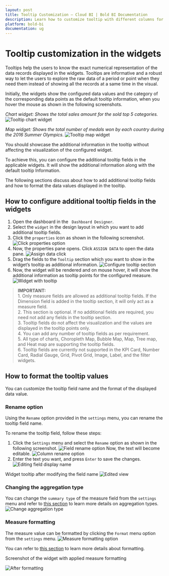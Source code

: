 ```yaml
---
layout: post
title: Tooltip Customization – Cloud BI | Bold BI Documentation
description: Learn how to customize tooltip with different columns for different widgets in Bold BI Cloud dashboard.
platform: bold-bi
documentation: ug
---
```


# Tooltip customization in the widgets

Tooltips help the users to know the exact numerical representation of the data records displayed in the widgets.  Tooltips are informative and a robust way to let the users to explore the raw data of a period or point when they need them instead of showing all the records at a same time in the visual. 

Initially, the widgets show the configured data values and the category of the corresponding data points as the default tooltip information, when you hover the mouse as shown in the following screenshots.

*Chart widget: Shows the total sales amount for the sold top 5 categories.* 
 ![Tooltip chart widget](/static/assets/cloud/visualizing-data/working-with-widgets/images/Tooltip01.png)

*Map widget: Shows the total number of medals won by each country during the 2016 Summer Olympics.*
 ![Tooltip map widget](/static/assets/cloud/visualizing-data/working-with-widgets/images/Tooltip02.png)

You should showcase the additional information in the tooltip without affecting the visualization of the configured widget.

To achieve this, you can configure the additional tooltip fields in the applicable widgets. It will show the additional information along with the default tooltip Information. 

The following sections discuss about how to add additional tooltip fields and how to format the data values displayed in the tooltip.

## How to configure additional tooltip fields in the widgets

1.	Open the dashboard in the ` Dashboard Designer`. 
2.	Select the  `widget` in the design layout in which you want to add additional tooltip fields. 
3.	Click the `properties` icon as shown in the following screenshot.
 ![Click properties option](/static/assets/cloud/visualizing-data/working-with-widgets/images/Tooltip03.png)
4.	Now, the properties pane opens. Click `ASSIGN DATA` to open the data pane. 
 ![Assign data click](/static/assets/cloud/visualizing-data/working-with-widgets/images/Tooltip04.png)
5.	Drag the fields to the `Tooltip` section which you want to show in the widget’s tooltip as additional information.
 ![Configure tooltip section](/static/assets/cloud/visualizing-data/working-with-widgets/images/Tooltip05.png)
6.	Now, the widget will be rendered and on mouse hover, it will show the additional information as tooltip points for the configured measure. 
 ![Widget with tooltip](/static/assets/cloud/visualizing-data/working-with-widgets/images/Tooltip06.png)

> **IMPORTANT:** <br>
    1. Only measure fields are allowed as additional tooltip fields. If the Dimension field is added in the tooltip section, it will only act as a measure field.<br>
    2. This section is optional. If no additional fields are required, you need not add any fields in the tooltip section.<br>
    3. Tooltip fields do not affect the visualization and the values are displayed in the tooltip points only.<br> 
    4. You can add any number of tooltip fields as per requirement.<br>
    5. All type of charts, Choropleth Map, Bubble Map, Map, Tree map, and Heat map are supporting the tooltip fields.<br> 
    6. Tooltip fields are currently not supported in the KPI Card, Number Card, Radial Gauge, Grid, Pivot Grid, Image, Label, and the filter widgets.  

## How to format the tooltip values
You can customize the tooltip field name and the format of the displayed data value. 

### Rename option

Using the `Rename` option provided in the `settings` menu, you can rename the tooltip field name. 

To rename the tooltip field, follow these steps:
1.	Click the `Settings` menu and select the `Rename` option as shown in the following screenshot. 
 ![Field rename option](/static/assets/cloud/visualizing-data/working-with-widgets/images/Tooltip07.png)
Now, the text will become editable. 
 ![Column rename option](/static/assets/cloud/visualizing-data/working-with-widgets/images/Tooltip08.png)
2.	Enter the text you want, and press `Enter` to save the changes.
 ![Editing field display name](/static/assets/cloud/visualizing-data/working-with-widgets/images/Tooltip09.png)
 
Widget tooltip after modifying the field name
 ![Edited view](/static/assets/cloud/visualizing-data/working-with-widgets/images/Tooltip10.png)

### Changing the aggregation type
You can change the `summary type` of the measure field from the `settings` menu and refer to [this section](/cloud-bi/visualizing-data/working-with-widgets/aggregating-value-columns-based-on-type/) to learn more details on aggregation types.
 ![Change aggregation type](/static/assets/cloud/visualizing-data/working-with-widgets/images/Tooltip11.png)

### Measure formatting

The measure value can be formatted by clicking the `Format` menu option from the `settings` menu. 
 ![Measure formatting option](/static/assets/cloud/visualizing-data/working-with-widgets/images/Tooltip12.png)

You can refer to [this section](/cloud-bi/visualizing-data/working-with-widgets/formatting-measure-type-column/) to learn more details about formatting. 

Screenshot of the widget with applied measure formatting

 ![After formatting](/static/assets/cloud/visualizing-data/working-with-widgets/images/Tooltip13.png)